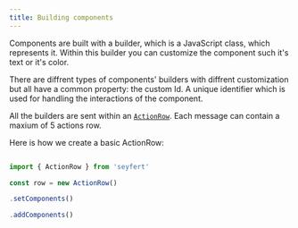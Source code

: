 ```yaml
---
title: Building components
---
```


Components are built with a builder, which is a JavaScript class, which represents it. Within this builder you can customize the component such it's text or it's color.

There are diffrent types of components' builders with diffrent customization but all have a common property: the custom Id. A unique identifier which is used for handling the interactions of the component.

All the builders are sent within an [`ActionRow`](/api/classes/actionrow). Each message can contain a maxium of 5 actions row.

Here is how we create a basic ActionRow:

```ts {"Set all the components within this ActionRow": 4-5} {"Add components to the ActionRow": 6-7} showLineNumbers

import { ActionRow } from 'seyfert'

const row = new ActionRow()

.setComponents()

.addComponents()

```